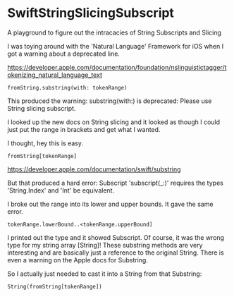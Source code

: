 # SwiftStringSlicingSubscript
A playground to figure out the intracacies of String Subscripts and Slicing

I was toying around with the 'Natural Language' Framework for iOS when I got a warning about a deprecated line.

https://developer.apple.com/documentation/foundation/nslinguistictagger/tokenizing_natural_language_text

```fromString.substring(with: tokenRange)```

This produced the warning: substring(with:) is deprecated: Please use String slicing subscript.

I looked up the new docs on String slicing and it looked as though I could just put the range in brackets and get what I wanted.

I thought, hey this is easy. 

```fromString[tokenRange]```

https://developer.apple.com/documentation/swift/substring

But that produced a hard error: Subscript 'subscript(_:)' requires the types 'String.Index' and 'Int' be equivalent.

I broke out the range into its lower and upper bounds. It gave the same error.

```tokenRange.lowerBound..<tokenRange.upperBound]```

I printed out the type and it showed Subscript. Of course, it was the wrong type for my string array [String]! These substring methods are very interesting and are basically just a reference to the original String. There is even a warning on the Apple docs for Substring.

So I actually just needed to cast it into a String from that Substring:

```String(fromString[tokenRange])```